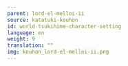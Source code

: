 ```yaml
---
parent: lord-el-melloi-ii
source: katatuki-kouhon
id: world-tsukihime-character-setting
language: en
weight: 9
translation: ""
img: kouhon_lord-el-melloi-ii.png
---
```


